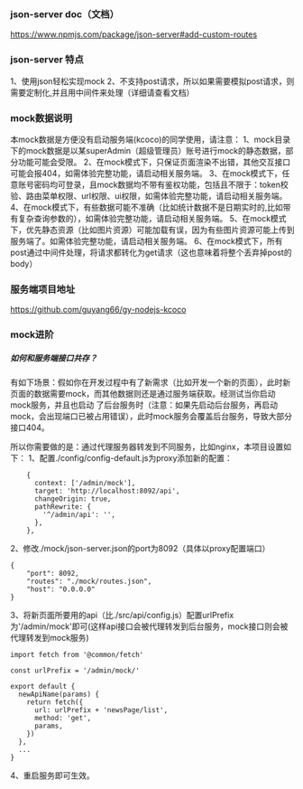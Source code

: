 ### json-server doc（文档）
https://www.npmjs.com/package/json-server#add-custom-routes

### json-server 特点
1、使用json轻松实现mock
2、不支持post请求，所以如果需要模拟post请求，则需要定制化,并且用中间件来处理（详细请查看文档）

### mock数据说明
本mock数据是方便没有启动服务端(kcoco)的同学使用，请注意：
1、mock目录下的mock数据是以某superAdmin（超级管理员）账号进行mock的静态数据，部分功能可能会受限。
2、在mock模式下，只保证页面渲染不出错，其他交互接口可能会报404，如需体验完整功能，请启动相关服务端。
3、在mock模式下，任意账号密码均可登录，且mock数据均不带有鉴权功能，包括且不限于：token校验、路由菜单权限、url权限、ui权限，如需体验完整功能，请启动相关服务端。
4、在mock模式下，有些数据可能不准确（比如统计数据不是日期实时的,比如带有复杂查询参数的），如需体验完整功能，请启动相关服务端。
5、在mock模式下，优先静态资源（比如图片资源）可能加载有误，因为有些图片资源可能上传到服务端了。如需体验完整功能，请启动相关服务端。
6、在mock模式下，所有post通过中间件处理，将请求都转化为get请求（这也意味着将整个丢弃掉post的body）

### 服务端项目地址

https://github.com/guyang66/gy-nodejs-kcoco

### mock进阶
##### 如何和服务端接口共存？
有如下场景：假如你在开发过程中有了新需求（比如开发一个新的页面），此时新页面的数据需要mock，而其他数据则还是通过服务端获取。经测试当你启动mock服务，并且也启动
了后台服务时（注意：如果先启动后台服务，再启动mock，会出现端口已被占用错误），此时mock服务会覆盖后台服务，导致大部分接口404。

所以你需要做的是：通过代理服务器转发到不同服务，比如nginx，本项目设置如下：
1、配置./config/config-default.js为proxy添加新的配置：
```
    {
      context: ['/admin/mock'],
      target: 'http://localhost:8092/api',
      changeOrigin: true,
      pathRewrite: {
        '^/admin/api': '',
      },
    },
```

2、修改./mock/json-server.json的port为8092（具体以proxy配置端口）
```
{
    "port": 8092,
    "routes": "./mock/routes.json",
    "host": "0.0.0.0"
}
```
3、将新页面所要用的api（比./src/api/config.js）配置urlPrefix为'/admin/mock'即可(这样api接口会被代理转发到后台服务，mock接口则会被代理转发到mock服务)
```
import fetch from '@common/fetch'

const urlPrefix = '/admin/mock/'

export default {
  newApiName(params) {
    return fetch({
      url: urlPrefix + 'newsPage/list',
      method: 'get',
      params,
    })
  },
  ...
}
```
4、重启服务即可生效。

